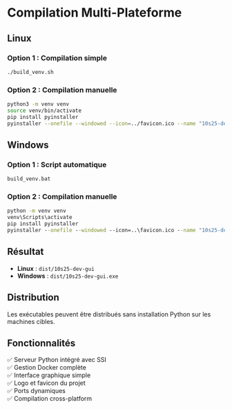 # Compilation Multi-Plateforme

## Linux

### Option 1 : Compilation simple
```bash
./build_venv.sh
```

### Option 2 : Compilation manuelle
```bash
python3 -m venv venv
source venv/bin/activate
pip install pyinstaller
pyinstaller --onefile --windowed --icon=../favicon.ico --name "10s25-dev-gui" standalone_gui.py
```

## Windows

### Option 1 : Script automatique
```cmd
build_venv.bat
```

### Option 2 : Compilation manuelle
```cmd
python -m venv venv
venv\Scripts\activate
pip install pyinstaller
pyinstaller --onefile --windowed --icon=..\favicon.ico --name "10s25-dev-gui" standalone_gui.py
```

## Résultat

- **Linux** : `dist/10s25-dev-gui`
- **Windows** : `dist/10s25-dev-gui.exe`

## Distribution

Les exécutables peuvent être distribués sans installation Python sur les machines cibles.

## Fonctionnalités

✅ Serveur Python intégré avec SSI  
✅ Gestion Docker complète  
✅ Interface graphique simple  
✅ Logo et favicon du projet  
✅ Ports dynamiques  
✅ Compilation cross-platform